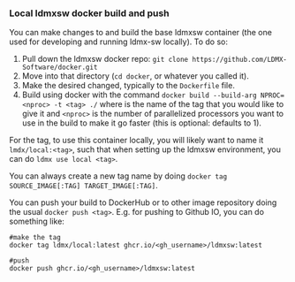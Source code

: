 ### Local ldmxsw docker build and push

You can make changes to and build the base ldmxsw container (the one used for developing and running ldmx-sw locally). To do so:
1. Pull down the ldmxsw docker repo: `git clone https://github.com/LDMX-Software/docker.git`
2. Move into that directory (`cd docker`, or whatever you called it).
3. Make the desired changed, typically to the `Dockerfile` file.
4. Build using docker with the command `docker build --build-arg NPROC=<nproc> -t <tag> ./` where <tag> is the name of the tag that you would like to give it and `<nproc>` is the number of parallelized processors you want to use in the build to make it go faster (this is optional: defaults to 1).

For the tag, to use this container locally, you will likely want to name it `lmdx/local:<tag>`, such that when setting up the ldmxsw environment, you can do `ldmx use local <tag>`.

You can always create a new tag name by doing `docker tag SOURCE_IMAGE[:TAG] TARGET_IMAGE[:TAG]`.

You can push your build to DockerHub or to other image repository doing the usual `docker push <tag>`. E.g. for pushing to Github IO, you can do something like:
```
#make the tag
docker tag ldmx/local:latest ghcr.io/<gh_username>/ldmxsw:latest

#push
docker push ghcr.io/<gh_username>/ldmxsw:latest
```
